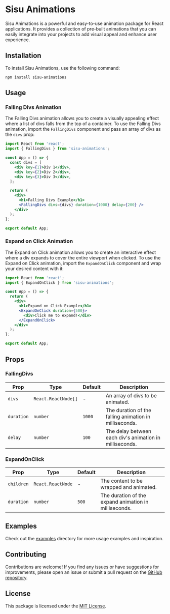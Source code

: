 # Sisu Animations

Sisu Animations is a powerful and easy-to-use animation package for React applications. It provides a collection of pre-built animations that you can easily integrate into your projects to add visual appeal and enhance user experience.

## Installation

To install Sisu Animations, use the following command:

```
npm install sisu-animations
```

## Usage

### Falling Divs Animation

The Falling Divs animation allows you to create a visually appealing effect where a list of divs falls from the top of a container. To use the Falling Divs animation, import the `FallingDivs` component and pass an array of divs as the `divs` prop:

```jsx
import React from 'react';
import { FallingDivs } from 'sisu-animations';

const App = () => {
  const divs = [
    <div key={1}>Div 1</div>,
    <div key={2}>Div 2</div>,
    <div key={3}>Div 3</div>,
  ];

  return (
    <div>
      <h1>Falling Divs Example</h1>
      <FallingDivs divs={divs} duration={1000} delay={200} />
    </div>
  );
};

export default App;
```

### Expand on Click Animation

The Expand on Click animation allows you to create an interactive effect where a div expands to cover the entire viewport when clicked. To use the Expand on Click animation, import the `ExpandOnClick` component and wrap your desired content with it:

```jsx
import React from 'react';
import { ExpandOnClick } from 'sisu-animations';

const App = () => {
  return (
    <div>
      <h1>Expand on Click Example</h1>
      <ExpandOnClick duration={500}>
        <div>Click me to expand!</div>
      </ExpandOnClick>
    </div>
  );
};

export default App;
```

## Props

### FallingDivs

| Prop      | Type            | Default | Description                                        |
| --------- | --------------- | ------- | -------------------------------------------------- |
| `divs`    | `React.ReactNode[]` | -       | An array of divs to be animated.                   |
| `duration` | `number`        | `1000`  | The duration of the falling animation in milliseconds. |
| `delay`   | `number`        | `100`   | The delay between each div's animation in milliseconds. |

### ExpandOnClick

| Prop      | Type            | Default | Description                                        |
| --------- | --------------- | ------- | -------------------------------------------------- |
| `children` | `React.ReactNode` | -       | The content to be wrapped and animated.            |
| `duration` | `number`        | `500`   | The duration of the expand animation in milliseconds. |

## Examples

Check out the [examples](./examples) directory for more usage examples and inspiration.

## Contributing

Contributions are welcome! If you find any issues or have suggestions for improvements, please open an issue or submit a pull request on the [GitHub repository](https://github.com/Mencraft/sisu-animations).

## License

This package is licensed under the [MIT License](./LICENSE).
